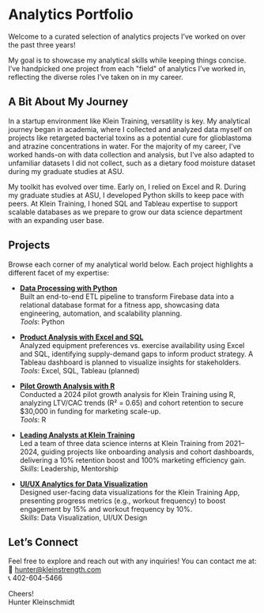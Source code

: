# Analytics Portfolio

Welcome to a curated selection of analytics projects I’ve worked on over the past three years!  

My goal is to showcase my analytical skills while keeping things concise. I’ve handpicked one project from each "field" of analytics I’ve worked in, reflecting the diverse roles I’ve taken on in my career.

## A Bit About My Journey  
In a startup environment like Klein Training, versatility is key. My analytical journey began in academia, where I collected and analyzed data myself on projects like retargeted bacterial toxins as a potential cure for glioblastoma and atrazine concentrations in water. For the majority of my career, I’ve worked hands-on with data collection and analysis, but I’ve also adapted to unfamiliar datasets I did not collect, such as a dietary food moisture dataset during my graduate studies at ASU.

My toolkit has evolved over time. Early on, I relied on Excel and R. During my graduate studies at ASU, I developed Python skills to keep pace with peers. At Klein Training, I honed SQL and Tableau expertise to support scalable databases as we prepare to grow our data science department with an expanding user base.

## Projects  
Browse each corner of my analytical world below. Each project highlights a different facet of my expertise:

- **[Data Processing with Python](./data-processing/)**  
  Built an end-to-end ETL pipeline to transform Firebase data into a relational database format for a fitness app, showcasing data engineering, automation, and scalability planning.  
  *Tools*: Python

- **[Product Analysis with Excel and SQL](./product-analysis/)**  
  Analyzed equipment preferences vs. exercise availability using Excel and SQL, identifying supply-demand gaps to inform product strategy. A Tableau dashboard is planned to visualize insights for stakeholders.  
  *Tools*: Excel, SQL, Tableau (planned)

- **[Pilot Growth Analysis with R](./pilot-growth-analysis/)**  
  Conducted a 2024 pilot growth analysis for Klein Training using R, analyzing LTV/CAC trends (R² = 0.65) and cohort retention to secure $30,000 in funding for marketing scale-up.  
  *Tools*: R

- **[Leading Analysts at Klein Training](./leading-analysts/)**  
  Led a team of three data science interns at Klein Training from 2021–2024, guiding projects like onboarding analysis and cohort dashboards, delivering a 10% retention boost and 100% marketing efficiency gain.  
  *Skills*: Leadership, Mentorship

- **[UI/UX Analytics for Data Visualization](./ui-ux-analytics/)**  
  Designed user-facing data visualizations for the Klein Training App, presenting progress metrics (e.g., workout frequency) to boost engagement by 15% and workout frequency by 10%.  
  *Skills*: Data Visualization, UI/UX Design

## Let’s Connect  
Feel free to explore and reach out with any inquiries! You can contact me at:  
📧 [hunter@kleinstrength.com](mailto:hunter@kleinstrength.com)  
📞 402-604-5466  

Cheers!  
Hunter Kleinschmidt
